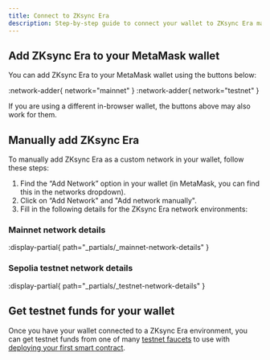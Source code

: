 ```yaml
---
title: Connect to ZKsync Era
description: Step-by-step guide to connect your wallet to ZKsync Era mainnet and testnet.
---
```


## Add ZKsync Era to your MetaMask wallet

You can add ZKsync Era to your MetaMask wallet using the buttons below:

:network-adder{ network="mainnet" }  :network-adder{ network="testnet" }

If you are using a different in-browser wallet, the buttons above may also work for them.

## Manually add ZKsync Era

To manually add ZKsync Era as a custom network in your wallet, follow these steps:

1. Find the “Add Network” option in your wallet (in MetaMask, you can find this in the networks dropdown).
1. Click on “Add Network" and "Add network manually".
1. Fill in the following details for the ZKsync Era network environments:

### Mainnet network details

:display-partial{ path="_partials/_mainnet-network-details" }

### Sepolia testnet network details

:display-partial{ path="_partials/_testnet-network-details" }

## Get testnet funds for your wallet

Once you have your wallet connected to a ZKsync Era environment,
you can get testnet funds from one of many [testnet faucets](/ecosystem/network-faucets)
to use with [deploying your first smart contract](/build/start-coding/quick-start/deploy-your-first-contract).
